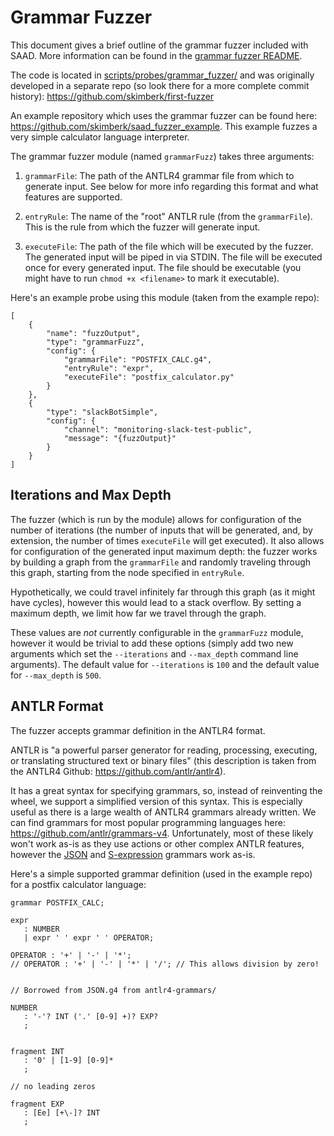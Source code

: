 # Grammar Fuzzer

This document gives a brief outline of the grammar fuzzer included with SAAD. More information can be found in the [grammar fuzzer README](../scripts/probes/grammar_fuzzer/README.md).

The code is located in [scripts/probes/grammar_fuzzer/](../scripts/probes/grammar_fuzzer/) and was originally developed in a separate repo (so look there for a more complete commit history): https://github.com/skimberk/first-fuzzer

An example repository which uses the grammar fuzzer can be found here: https://github.com/skimberk/saad_fuzzer_example. This example fuzzes a very simple calculator language interpreter.

The grammar fuzzer module (named `grammarFuzz`) takes three arguments:

1. `grammarFile`: The path of the ANTLR4 grammar file from which to generate input. See below for more info regarding this format and what features are supported.

2. `entryRule`: The name of the "root" ANTLR rule (from the `grammarFile`). This is the rule from which the fuzzer will generate input.

3. `executeFile`: The path of the file which will be executed by the fuzzer. The generated input will be piped in via STDIN. The file will be executed once for every generated input. The file should be executable (you might have to run `chmod +x <filename>` to mark it executable).

Here's an example probe using this module (taken from the example repo):

```
[
	{
		"name": "fuzzOutput",
		"type": "grammarFuzz",
		"config": {
			"grammarFile": "POSTFIX_CALC.g4",
			"entryRule": "expr",
			"executeFile": "postfix_calculator.py"
		}
	},
	{
		"type": "slackBotSimple",
		"config": {
			"channel": "monitoring-slack-test-public",
			"message": "{fuzzOutput}"
		}
	}
]
```

## Iterations and Max Depth

The fuzzer (which is run by the module) allows for configuration of the number of iterations (the number of inputs that will be generated, and, by extension, the number of times `executeFile` will get executed). It also allows for configuration of the generated input maximum depth: the fuzzer works by building a graph from the `grammarFile` and randomly traveling through this graph, starting from the node specified in `entryRule`.

Hypothetically, we could travel infinitely far through this graph (as it might have cycles), however this would lead to a stack overflow. By setting a maximum depth, we limit how far we travel through the graph.

These values are *not* currently configurable in the `grammarFuzz` module, however it would be trivial to add these options (simply add two new arguments which set the `--iterations` and `--max_depth` command line arguments). The default value for `--iterations` is `100` and the default value for `--max_depth` is `500`.

## ANTLR Format

The fuzzer accepts grammar definition in the ANTLR4 format.

ANTLR is "a powerful parser generator for reading, processing, executing, or translating structured text or binary files" (this description is taken from the ANTLR4 Github: https://github.com/antlr/antlr4). 

It has a great syntax for specifying grammars, so, instead of reinventing the wheel, we support a simplified version of this syntax. This is especially useful as there is a large wealth of ANTLR4 grammars already written. We can find grammars for most popular programming languages here: https://github.com/antlr/grammars-v4. Unfortunately, most of these likely won't work as-is as they use actions or other complex ANTLR features, however the [JSON](https://github.com/antlr/grammars-v4/blob/master/json/JSON.g4) and [S-expression](https://github.com/antlr/grammars-v4/blob/master/sexpression/sexpression.g4) grammars work as-is.

Here's a simple supported grammar definition (used in the example repo) for a postfix calculator language:

```
grammar POSTFIX_CALC;

expr
   : NUMBER
   | expr ' ' expr ' ' OPERATOR;

OPERATOR : '+' | '-' | '*';
// OPERATOR : '+' | '-' | '*' | '/'; // This allows division by zero!


// Borrowed from JSON.g4 from antlr4-grammars/

NUMBER
   : '-'? INT ('.' [0-9] +)? EXP?
   ;


fragment INT
   : '0' | [1-9] [0-9]*
   ;

// no leading zeros

fragment EXP
   : [Ee] [+\-]? INT
   ;
```
